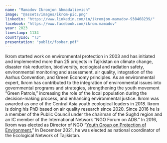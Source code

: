 ```yaml
---
name: "Mamadov Ikromjon Ahmadalievich"
image: "@assets/images/ikrom-pic.png"
linkedin: "https://www.linkedin.com/in/ikromjon-mamadov-938468239/"
facebook: "https://www.facebook.com/ikrom.mamadov"
year: 2023
timestamp: 1134
countryIso: "TJ"
presentation: "public/foobar.pdf"
---
```


Ikrom started work on environmental protection in 2003 and has initiated and implemented more than 25 projects in Tajikistan on climate change, disaster risk reduction, biodiversity, ecological and radiation safety, environmental monitoring and assessment, air quality, integration of the Aarhus Convention, and Green Economy principles. As an environmental expert, Ikrom has contributed to the integration of environmental issues into governmental programs and strategies, strengthening the youth movement “Green Patrols,” increasing the role of the local population during the decision-making process, and enhancing environmental justice. Ikrom was awarded as one of the Central Asia youth ecological leaders in 2018. Ikrom is doing his PhD based on air quality research since 2020. Since 2016 he is a member of the Public Council under the chairman of the Sughd region and an IC member of the International Network “NGO Forum on ADB.” In 2016, Ikrom was elected as Director of NGO “[Youth Group on Protection of Environment.](https://ygpe.tj/)” In December 2021, he was elected as national coordinator of the Ecological Network of Tajikistan.

